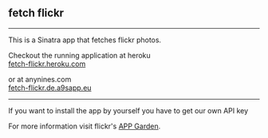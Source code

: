 ## fetch flickr
* * *
This is a Sinatra app that fetches flickr photos.  


Checkout the running application at heroku  
[fetch-flickr.heroku.com](https://fetch-flickr.heroku.com/)  

or at anynines.com  
[fetch-flickr.de.a9sapp.eu](http://fetch-flickr.de.a9sapp.eu)  
* * *
If you want to install the app by yourself you have to get our own API key  

For more information visit flickr's [APP Garden](http://www.flickr.com/services/api/).

